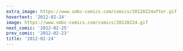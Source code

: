 ```yaml
---
extra_image: https://www.smbc-comics.com/comics/20120224after.gif
hovertext: '2012-02-24'
image: https://www.smbc-comics.com/comics/20120224.gif
next_comic: '2012-02-25'
prev_comic: '2012-02-23'
title: '2012-02-24'
---
```


